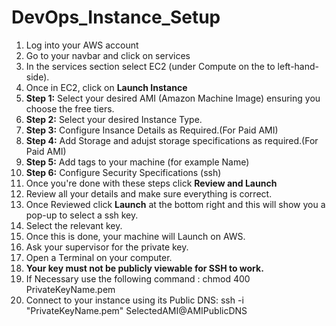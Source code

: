 # DevOps_Instance_Setup
1. Log into your AWS account 
2. Go to your navbar and click on services
3. In the services section select EC2 (under Compute on the to left-hand-side).
4. Once in EC2, click on **Launch Instance** 
5. **Step 1:** Select your desired AMI (Amazon Machine Image) ensuring you choose the free tiers.
6. **Step 2:** Select your desired Instance Type.
7. **Step 3:** Configure Insance Details as Required.(For Paid AMI)
8. **Step 4:** Add Storage and adujst storage specifications as required.(For Paid AMI)
9. **Step 5:** Add tags to your machine (for example Name)
10. **Step 6:** Configure Security Specifications (ssh)
11. Once you're done with these steps click **Review and Launch**
12. Review all your details and make sure everything is correct.
13. Once Reviewed click **Launch** at the bottom right and this will show you a pop-up to select a ssh key.
14. Select the relevant key.
15. Once this is done, your machine will Launch on AWS.
16. Ask your supervisor for the private key.
17. Open a Terminal on your computer.
18. **Your key must not be publicly viewable for SSH to work.** 
19. If Necessary use the following command : chmod 400 PrivateKeyName.pem
20. Connect to your instance using its Public DNS: ssh -i "PrivateKeyName.pem" SelectedAMI@AMIPublicDNS 
